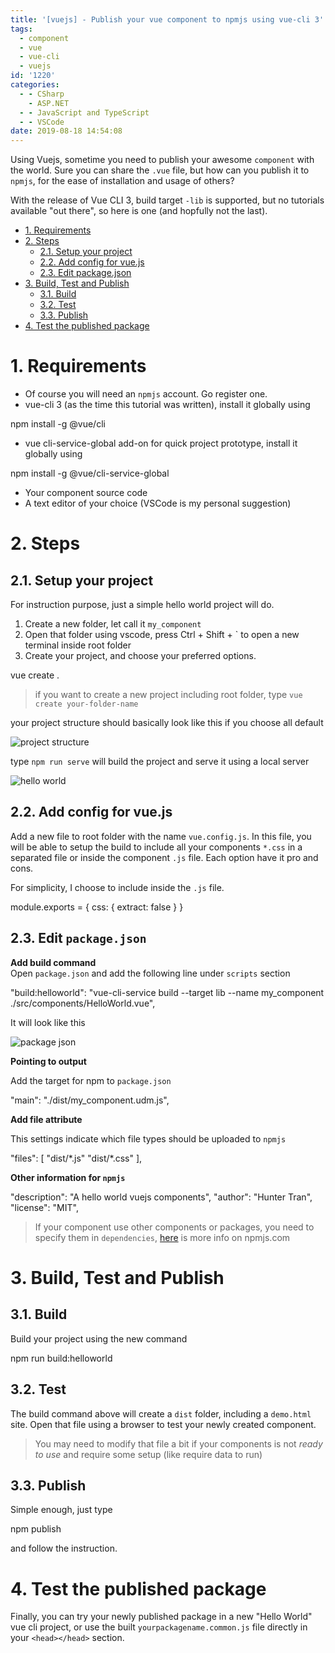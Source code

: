 ```yaml
---
title: '[vuejs] - Publish your vue component to npmjs using vue-cli 3'
tags:
  - component
  - vue
  - vue-cli
  - vuejs
id: '1220'
categories:
  - - CSharp
    - ASP.NET
  - - JavaScript and TypeScript
  - - VSCode
date: 2019-08-18 14:54:08
---
```


Using Vuejs, sometime you need to publish your awesome `component` with the world. Sure you can share the `.vue` file, but how can you publish it to `npmjs`, for the ease of installation and usage of others?
<!-- more -->
With the release of Vue CLI 3, build target `-lib` is supported, but no tutorials available "out there", so here is one (and hopfully not the last).

<!-- TOC -->

- [1. Requirements](#1-requirements)
- [2. Steps](#2-steps)
    - [2.1. Setup your project](#21-setup-your-project)
    - [2.2. Add config for vue.js](#22-add-config-for-vuejs)
    - [2.3. Edit package.json](#23-edit-packagejson)
- [3. Build, Test and Publish](#3-build-test-and-publish)
    - [3.1. Build](#31-build)
    - [3.2. Test](#32-test)
    - [3.3. Publish](#33-publish)
- [4. Test the published package](#4-test-the-published-package)

<!-- /TOC -->

# 1. Requirements
<a id="markdown-requirements" name="requirements"></a>

*   Of course you will need an `npmjs` account. Go register one.
*   vue-cli 3 (as the time this tutorial was written), install it globally using

npm install -g @vue/cli

*   vue cli-service-global add-on for quick project prototype, install it globally using

npm install -g @vue/cli-service-global

*   Your component source code
*   A text editor of your choice (VSCode is my personal suggestion)

# 2. Steps
<a id="markdown-steps" name="steps"></a>

## 2.1. Setup your project
<a id="markdown-setup-your-project" name="setup-your-project"></a>

For instruction purpose, just a simple hello world project will do.

1.  Create a new folder, let call it `my_component`
2.  Open that folder using vscode, press Ctrl + Shift + \` to open a new terminal inside root folder
3.  Create your project, and choose your preferred options.

vue create .

> if you want to create a new project including root folder, type `vue create your-folder-name`

your project structure should basically look like this if you choose all default

![project structure](https://i.imgur.com/tpVcVBM.png)

type `npm run serve` will build the project and serve it using a local server

![hello world](https://i.imgur.com/KHn5jsf.png)

## 2.2. Add config for vue.js
<a id="markdown-add-config-for-vue.js" name="add-config-for-vue.js"></a>

Add a new file to root folder with the name `vue.config.js`. In this file, you will be able to setup the build to include all your components `*.css` in a separated file or inside the component `.js` file. Each option have it pro and cons.

For simplicity, I choose to include inside the `.js` file.

module.exports = {
    css: { extract: false }
}

## 2.3. Edit `package.json`
<a id="markdown-edit-package.json" name="edit-package.json"></a>

**Add build command**  
Open `package.json` and add the following line under `scripts` section

"build:helloworld": "vue-cli-service build --target lib --name my\_component ./src/components/HelloWorld.vue",

It will look like this

![package json](https://i.imgur.com/KXP6ymW.png)

**Pointing to output**

Add the target for npm to `package.json`

"main": "./dist/my\_component.udm.js",

**Add file attribute**

This settings indicate which file types should be uploaded to `npmjs`

"files": \[
  "dist/\*.js"
  "dist/\*.css"
\],

**Other information for `npmjs`**

"description": "A hello world vuejs components",
"author": "Hunter Tran",
"license": "MIT",

> If your component use other components or packages, you need to specify them in `dependencies`, [here](https://docs.npmjs.com/creating-a-package-json-file) is more info on npmjs.com

# 3. Build, Test and Publish
<a id="markdown-build%2C-test-and-publish" name="build%2C-test-and-publish"></a>

## 3.1. Build
<a id="markdown-build" name="build"></a>

Build your project using the new command

npm run build:helloworld

## 3.2. Test
<a id="markdown-test" name="test"></a>

  
The build command above will create a `dist` folder, including a `demo.html` site. Open that file using a browser to test your newly created component.

> You may need to modify that file a bit if your components is not _ready to use_ and require some setup (like require data to run)

## 3.3. Publish
<a id="markdown-publish" name="publish"></a>

Simple enough, just type

npm publish

and follow the instruction.

# 4. Test the published package
<a id="markdown-test-the-published-package" name="test-the-published-package"></a>

Finally, you can try your newly published package in a new "Hello World" vue cli project, or use the built `yourpackagename.common.js` file directly in your `<head></head>` section.